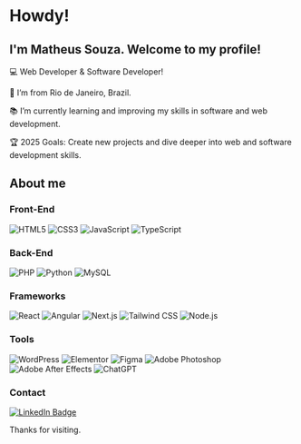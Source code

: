 # Howdy!

## I'm Matheus Souza. Welcome to my profile!


💻 Web Developer & Software Developer!

📍 I’m from Rio de Janeiro, Brazil.

📚 I’m currently learning and improving my skills in software and web development.

🏆 2025 Goals: Create new projects and dive deeper into web and software development skills.

 


## About me

### Front-End
![HTML5](https://img.shields.io/badge/HTML5-E34F26?style=for-the-badge&logo=html5&logoColor=white) ![CSS3](https://img.shields.io/badge/CSS3-1572B6?style=for-the-badge&logo=css3&logoColor=white) ![JavaScript](https://img.shields.io/badge/JavaScript-323330?style=for-the-badge&logo=javascript&logoColor=F7DF1E) ![TypeScript](https://img.shields.io/badge/TypeScript-007ACC?style=for-the-badge&logo=typescript&logoColor=white) 

### Back-End
![PHP](https://img.shields.io/badge/PHP-777BB4?style=for-the-badge&logo=php&logoColor=white) ![Python](https://img.shields.io/badge/Python-FFD43B?style=for-the-badge&logo=python&logoColor=blue) ![MySQL](https://img.shields.io/badge/MySQL-005C84?style=for-the-badge&logo=mysql&logoColor=white) 

### Frameworks
![React](https://img.shields.io/badge/React-20232A?style=for-the-badge&logo=react&logoColor=61DAFB) ![Angular](https://img.shields.io/badge/Angular-DD0031?style=for-the-badge&logo=angular&logoColor=white) ![Next.js](https://img.shields.io/badge/next%20js-000000?style=for-the-badge&logo=nextdotjs&logoColor=white) ![Tailwind CSS](https://img.shields.io/badge/Tailwind_CSS-38B2AC?style=for-the-badge&logo=tailwind-css&logoColor=white) ![Node.js](https://img.shields.io/badge/Node%20js-339933?style=for-the-badge&logo=nodedotjs&logoColor=white) 

### Tools
![WordPress](https://img.shields.io/badge/Wordpress-21759B?style=for-the-badge&logo=wordpress&logoColor=white) ![Elementor](https://img.shields.io/badge/Elementor-92003B?style=for-the-badge&logo=elementor&logoColor=white) ![Figma](https://img.shields.io/badge/Figma-F24E1E?style=for-the-badge&logo=figma&logoColor=white) ![Adobe Photoshop](https://img.shields.io/badge/Adobe%20Photoshop-31A8FF?style=for-the-badge&logo=Adobe%20Photoshop&logoColor=black) ![Adobe After Effects](https://img.shields.io/badge/Adobe%20after%20affects-CF96FD?style=for-the-badge&logo=Adobe%20after%20effects&logoColor=393665) ![ChatGPT](https://img.shields.io/badge/ChatGPT-74aa9c?style=for-the-badge&logo=openai&logoColor=white)



### Contact
[![LinkedIn Badge](https://img.shields.io/badge/-LinkedIn-blue?style=flat-square&logo=LinkedIn&logoColor=white)](https://www.linkedin.com/in/matheusouzadev/)




Thanks for visiting.
